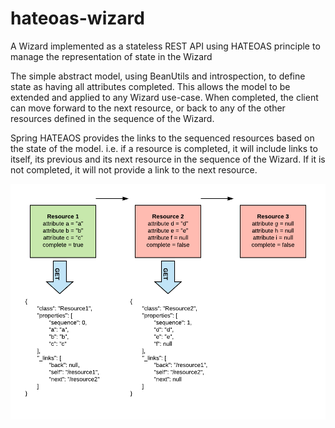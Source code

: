 # hateoas-wizard
A Wizard implemented as a stateless REST API using HATEOAS principle to manage the representation of state in the Wizard

The simple abstract model, using BeanUtils and introspection, to define state as having all attributes completed. This allows the model to be extended and applied to any Wizard use-case. When completed, the client can move forward to the next resource, or back to any of the other resources defined in the sequence of the Wizard. 

Spring HATEAOS provides the links to the sequenced resources based on the state of the model. i.e. if a resource is completed, it will include links to itself, its previous and its next resource in the sequence of the Wizard. If it is not completed, it will not provide a link to the next resource.

![HATEAOS Wizard](./HATEAOS%20Wizard.png "HATEAOS Wizard") 
